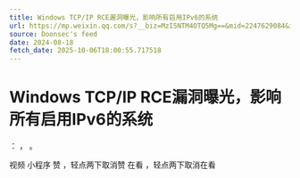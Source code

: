 ```yaml
---
title: Windows TCP/IP RCE漏洞曝光，影响所有启用IPv6的系统
url: https://mp.weixin.qq.com/s?__biz=MzI5NTM4OTQ5Mg==&mid=2247629084&idx=4&sn=fea4d000d8f1b6006795e81fc06c76aa
source: Doonsec's feed
date: 2024-08-18
fetch_date: 2025-10-06T18:00:55.717518
---
```


# Windows TCP/IP RCE漏洞曝光，影响所有启用IPv6的系统

：
，
。

视频
小程序
赞
，轻点两下取消赞
在看
，轻点两下取消在看